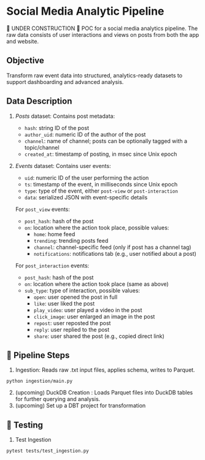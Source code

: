# Social Media Analytic Pipeline
🚧 UNDER CONSTRUCTION 🚧
POC for a social media analytics pipeline. The raw data consists of user interactions and views on posts from both the app and website. 

## Objective
Transform raw event data into structured, analytics-ready datasets to support dashboarding and advanced analysis.

## Data Description
1. *Posts* dataset: Contains post metadata:
    * `hash`: string ID of the post
    * `author_uid`: numeric ID of the author of the post
    * `channel`: name of channel; posts can be optionally tagged with a topic/channel
    * `created_at`: timestamp of posting, in msec since Unix epoch

2. *Events* dataset: Contains user events:
    - `uid`: numeric ID of the user performing the action  
    - `ts`: timestamp of the event, in milliseconds since Unix epoch  
    - `type`: type of the event, either `post-view` or `post-interaction`  
    - `data`: serialized JSON with event-specific details  

    For `post_view` events:  
    - `post_hash`: hash of the post  
    - `on`: location where the action took place, possible values:  
        - `home`: home feed  
        - `trending`: trending posts feed  
        - `channel`: channel-specific feed (only if post has a channel tag)  
        - `notifications`: notifications tab (e.g., user notified about a post)  

    For `post_interaction` events:  
    - `post_hash`: hash of the post  
    - `on`: location where the action took place (same as above)  
    - `sub_type`: type of interaction, possible values:  
        - `open`: user opened the post in full  
        - `like`: user liked the post  
        - `play_video`: user played a video in the post  
        - `click_image`: user enlarged an image in the post  
        - `repost`: user reposted the post  
        - `reply`: user replied to the post  
        - `share`: user shared the post (e.g., copied direct link)  

## 🏁 Pipeline Steps
1. Ingestion: Reads raw .txt input files, applies schema, writes to Parquet.
```
python ingestion/main.py
```
2. (upcoming) DuckDB Creation : Loads Parquet files into DuckDB tables for further querying and analysis.
3. (upcoming) Set up a DBT project for transformation

## 🧪 Testing
1. Test Ingestion
```
pytest tests/test_ingestion.py
```
